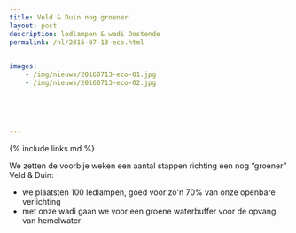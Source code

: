 ```yaml
---
title: Veld & Duin nog groener
layout: post
description: ledlampen & wadi Oostende
permalink: /nl/2016-07-13-eco.html

    
images: 
    - /img/nieuws/20160713-eco-01.jpg
    - /img/nieuws/20160713-eco-02.jpg
    
    

    
    
---
```


{% include links.md %}

We zetten de voorbije weken een aantal stappen richting een nog “groener” Veld & Duin:
- we plaatsten 100 ledlampen, goed voor zo'n 70% van onze openbare verlichting
- met onze wadi gaan we voor een groene waterbuffer voor de opvang van hemelwater



